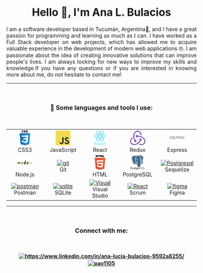 

<h1 align="center">Hello 👋, I'm Ana L. Bulacios</h1>


<p align='justify'>
I am a software developer based in Tucumán, Argentina📍, and I have a great passion for programming and learning as much as I can. I have worked as a Full Stack developer on web projects, which has allowed me to acquire valuable experience in the development of modern web applications 🤓. I am passionate about the idea of creating innovative solutions that can improve people's lives. I am always looking for new ways to improve my skills and knowledge.If you have any questions or if you are interested in knowing more about me, do not hesitate to contact me!
</p>

---
<br>
<h3 align='center'><strong> 📐 Some languages and tools I use: </strong></h3>
<br>

<table align="center">
  <tr>
    <td align="center" width="100">
      <a href="https://www.w3schools.com/css/" target="_blank" rel="noreferrer"> <img src="https://raw.githubusercontent.com/devicons/devicon/master/icons/css3/css3-original-wordmark.svg" alt="css3" width="40" height="40"/> </a>
      <br>CSS3
    </td>
    <td align="center" width="100">
      <a href="https://developer.mozilla.org/en-US/docs/Web/JavaScript" target="_blank" rel="noreferrer"> <img src="https://raw.githubusercontent.com/devicons/devicon/master/icons/javascript/javascript-original.svg" alt="javascript" width="40" height="40"/> </a>
      <br>JavaScript
    </td>
    <td align="center" width="100">
      <a href="https://reactjs.org/" target="_blank" rel="noreferrer"> <img src="https://raw.githubusercontent.com/devicons/devicon/master/icons/react/react-original-wordmark.svg" alt="react" width="40" height="40"/> </a>
      <br>React
    </td>
    <td align="center" width="100">
      <a href="https://redux.js.org" target="_blank" rel="noreferrer"> <img src="https://raw.githubusercontent.com/devicons/devicon/master/icons/redux/redux-original.svg" alt="redux" width="40" height="40"/> </a>
      <br>Redux
    </td>
    <td align="center"  width="100">
      <a href="https://expressjs.com" target="_blank" rel="noreferrer"> <img src="https://raw.githubusercontent.com/devicons/devicon/master/icons/express/express-original-wordmark.svg" alt="express" width="40" height="40"/> </a>
      <br>Express
    </td>
  </tr>
 
  <tr>
    <td align="center" width="100">
      <a href="https://nodejs.org" target="_blank" rel="noreferrer"> <img src="https://raw.githubusercontent.com/devicons/devicon/master/icons/nodejs/nodejs-original-wordmark.svg" alt="nodejs" width="40" height="40"/> </a>
      <br>Node.js
    <td align="center" width="100">
     <a href="https://git-scm.com/" target="_blank" rel="noreferrer"> <img src="https://www.vectorlogo.zone/logos/git-scm/git-scm-icon.svg" alt="git" width="40" height="40"/> </a>
      <br>Git
    </td>
    <td align="center" width="100"> 
      <a href="https://www.w3.org/html/" target="_blank" rel="noreferrer"> <img src="https://raw.githubusercontent.com/devicons/devicon/master/icons/html5/html5-original-wordmark.svg" alt="html5" width="40" height="40"/> </a>
      <br>HTML
    </td>
    <td align="center" width="100">
      <a href="https://www.postgresql.org" target="_blank" rel="noreferrer"> <img src="https://raw.githubusercontent.com/devicons/devicon/master/icons/postgresql/postgresql-original-wordmark.svg" alt="postgresql" width="40" height="40"/> </a>
      <br>PostgreSQL
    </td>
    <td align="center" width="100">
      <a href="#">
        <img src="https://seeklogo.com/images/S/sequelize-logo-9A5075DB9F-seeklogo.com.png" width="46" height="50" alt="Postgresql" />
      </a>
      <br>Sequelize
    </td>
  </tr>
  
  <tr>
    <td align="center" width="100">
      <a href="https://postman.com" target="_blank" rel="noreferrer"> <img src="https://www.vectorlogo.zone/logos/getpostman/getpostman-icon.svg" alt="postman" width="40" height="40"/> </a>
      <br>Postman
    </td>
    <td align="center" width="100">
      <a href="https://www.sqlite.org/" target="_blank" rel="noreferrer"> <img src="https://www.vectorlogo.zone/logos/sqlite/sqlite-icon.svg" alt="sqlite" width="40" height="40"/> </a>
      <br>SQLite
    <td align="center" width="100">
      <a href="#">
        <img src="https://cdn.svgporn.com/logos/visual-studio-code.svg" width="50" height="50" alt="Visual">
      </a>
      <br>Visual Studio
    </td>
    <td align="center" width="100">
      <a href="#">
        <img src="https://www.scrum.org/themes/custom/scrumorg_v2/assets/images/logo-250.png" width="50" height="50" alt="React" />
      </a>
      <br>Scrum
    </td>
 <td align="center"  width="100">
     <a href="https://www.figma.com/" target="_blank" rel="noreferrer"> <img src="https://www.vectorlogo.zone/logos/figma/figma-icon.svg" alt="figma" width="40" height="40"/> </a>
      <br>Figma
    </td>
  </tr>
</table>

---
<br>
<h3 align='center'><strong>Connect with me:</h3>
<br>
<p align="center">
<a href="https://linkedin.com/in/https://www.linkedin.com/in/ana-lucia-bulacios-9592a8255/" target="blank"><img align="center" src="https://raw.githubusercontent.com/rahuldkjain/github-profile-readme-generator/master/src/images/icons/Social/linked-in-alt.svg" alt="https://www.linkedin.com/in/ana-lucia-bulacios-9592a8255/" height="30" width="40" /></a>
<a href="mailto:analubula87@gmail.com" target="_blank"><img align="center" src="https://img.icons8.com/plasticine/100/000000/gmail.png"  alt="pao1105" height="50" width="50" /></a>
</p>




